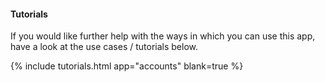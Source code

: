 #### Tutorials

If you would like further help with the ways in which you can use this app, have a look at the use cases / tutorials below.

{% include tutorials.html app="accounts" blank=true %}